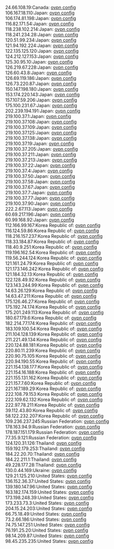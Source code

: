 24.66.108.19:Canada: [ovpn config](vpn/24_66_108_19.ovpn)  
106.167.18.110:Japan: [ovpn config](vpn/106_167_18_110.ovpn)  
106.174.81.198:Japan: [ovpn config](vpn/106_174_81_198.ovpn)  
116.82.171.54:Japan: [ovpn config](vpn/116_82_171_54.ovpn)  
118.238.102.214:Japan: [ovpn config](vpn/118_238_102_214.ovpn)  
118.241.234.28:Japan: [ovpn config](vpn/118_241_234_28.ovpn)  
120.51.99.234:Japan: [ovpn config](vpn/120_51_99_234.ovpn)  
121.94.192.224:Japan: [ovpn config](vpn/121_94_192_224.ovpn)  
122.135.125.120:Japan: [ovpn config](vpn/122_135_125_120.ovpn)  
124.212.127.153:Japan: [ovpn config](vpn/124_212_127_153.ovpn)  
125.30.95.10:Japan: [ovpn config](vpn/125_30_95_10.ovpn)  
126.219.67.228:Japan: [ovpn config](vpn/126_219_67_228.ovpn)  
126.60.43.8:Japan: [ovpn config](vpn/126_60_43_8.ovpn)  
126.69.119.186:Japan: [ovpn config](vpn/126_69_119_186.ovpn)  
126.73.220.87:Japan: [ovpn config](vpn/126_73_220_87.ovpn)  
150.147.198.180:Japan: [ovpn config](vpn/150_147_198_180.ovpn)  
153.174.220.143:Japan: [ovpn config](vpn/153_174_220_143.ovpn)  
157.107.59.206:Japan: [ovpn config](vpn/157_107_59_206.ovpn)  
175.100.231.67:Japan: [ovpn config](vpn/175_100_231_67.ovpn)  
202.239.194.191:Japan: [ovpn config](vpn/202_239_194_191.ovpn)  
219.100.37.1:Japan: [ovpn config](vpn/219_100_37_1.ovpn)  
219.100.37.108:Japan: [ovpn config](vpn/219_100_37_108.ovpn)  
219.100.37.109:Japan: [ovpn config](vpn/219_100_37_109.ovpn)  
219.100.37.125:Japan: [ovpn config](vpn/219_100_37_125.ovpn)  
219.100.37.138:Japan: [ovpn config](vpn/219_100_37_138.ovpn)  
219.100.37.19:Japan: [ovpn config](vpn/219_100_37_19.ovpn)  
219.100.37.205:Japan: [ovpn config](vpn/219_100_37_205.ovpn)  
219.100.37.211:Japan: [ovpn config](vpn/219_100_37_211.ovpn)  
219.100.37.213:Japan: [ovpn config](vpn/219_100_37_213.ovpn)  
219.100.37.22:Japan: [ovpn config](vpn/219_100_37_22.ovpn)  
219.100.37.4:Japan: [ovpn config](vpn/219_100_37_4.ovpn)  
219.100.37.50:Japan: [ovpn config](vpn/219_100_37_50.ovpn)  
219.100.37.58:Japan: [ovpn config](vpn/219_100_37_58.ovpn)  
219.100.37.67:Japan: [ovpn config](vpn/219_100_37_67.ovpn)  
219.100.37.7:Japan: [ovpn config](vpn/219_100_37_7.ovpn)  
219.100.37.77:Japan: [ovpn config](vpn/219_100_37_77.ovpn)  
219.100.37.90:Japan: [ovpn config](vpn/219_100_37_90.ovpn)  
222.2.67.113:Japan: [ovpn config](vpn/222_2_67_113.ovpn)  
60.69.217.196:Japan: [ovpn config](vpn/60_69_217_196.ovpn)  
60.99.168.92:Japan: [ovpn config](vpn/60_99_168_92.ovpn)  
112.166.99.167:Korea Republic of: [ovpn config](vpn/112_166_99_167.ovpn)  
116.124.59.86:Korea Republic of: [ovpn config](vpn/116_124_59_86.ovpn)  
118.216.157.237:Korea Republic of: [ovpn config](vpn/118_216_157_237.ovpn)  
118.33.184.87:Korea Republic of: [ovpn config](vpn/118_33_184_87.ovpn)  
118.40.9.251:Korea Republic of: [ovpn config](vpn/118_40_9_251.ovpn)  
119.196.162.54:Korea Republic of: [ovpn config](vpn/119_196_162_54.ovpn)  
119.56.244.124:Korea Republic of: [ovpn config](vpn/119_56_244_124.ovpn)  
121.161.24.79:Korea Republic of: [ovpn config](vpn/121_161_24_79.ovpn)  
121.173.146.242:Korea Republic of: [ovpn config](vpn/121_173_146_242.ovpn)  
121.184.32.13:Korea Republic of: [ovpn config](vpn/121_184_32_13.ovpn)  
122.128.49.92:Korea Republic of: [ovpn config](vpn/122_128_49_92.ovpn)  
123.143.244.99:Korea Republic of: [ovpn config](vpn/123_143_244_99.ovpn)  
14.63.26.129:Korea Republic of: [ovpn config](vpn/14_63_26_129.ovpn)  
14.63.47.211:Korea Republic of: [ovpn config](vpn/14_63_47_211.ovpn)  
175.126.46.27:Korea Republic of: [ovpn config](vpn/175_126_46_27.ovpn)  
175.192.74.174:Korea Republic of: [ovpn config](vpn/175_192_74_174.ovpn)  
175.201.249.113:Korea Republic of: [ovpn config](vpn/175_201_249_113.ovpn)  
180.67.179.6:Korea Republic of: [ovpn config](vpn/180_67_179_6.ovpn)  
182.214.77.174:Korea Republic of: [ovpn config](vpn/182_214_77_174.ovpn)  
183.109.100.54:Korea Republic of: [ovpn config](vpn/183_109_100_54.ovpn)  
211.104.128.139:Korea Republic of: [ovpn config](vpn/211_104_128_139.ovpn)  
211.221.49.134:Korea Republic of: [ovpn config](vpn/211_221_49_134.ovpn)  
220.124.88.181:Korea Republic of: [ovpn config](vpn/220_124_88_181.ovpn)  
220.80.11.239:Korea Republic of: [ovpn config](vpn/220_80_11_239.ovpn)  
220.90.75.105:Korea Republic of: [ovpn config](vpn/220_90_75_105.ovpn)  
220.94.190.55:Korea Republic of: [ovpn config](vpn/220_94_190_55.ovpn)  
221.154.138.177:Korea Republic of: [ovpn config](vpn/221_154_138_177.ovpn)  
221.154.16.188:Korea Republic of: [ovpn config](vpn/221_154_16_188.ovpn)  
221.155.131.162:Korea Republic of: [ovpn config](vpn/221_155_131_162.ovpn)  
221.157.7.60:Korea Republic of: [ovpn config](vpn/221_157_7_60.ovpn)  
221.167.189.29:Korea Republic of: [ovpn config](vpn/221_167_189_29.ovpn)  
222.108.79.153:Korea Republic of: [ovpn config](vpn/222_108_79_153.ovpn)  
222.109.62.132:Korea Republic of: [ovpn config](vpn/222_109_62_132.ovpn)  
222.97.78.211:Korea Republic of: [ovpn config](vpn/222_97_78_211.ovpn)  
39.112.43.80:Korea Republic of: [ovpn config](vpn/39_112_43_80.ovpn)  
58.122.232.207:Korea Republic of: [ovpn config](vpn/58_122_232_207.ovpn)  
109.236.237.245:Russian Federation: [ovpn config](vpn/109_236_237_245.ovpn)  
178.163.94.9:Russian Federation: [ovpn config](vpn/178_163_94_9.ovpn)  
178.187.151.179:Russian Federation: [ovpn config](vpn/178_187_151_179.ovpn)  
77.35.9.121:Russian Federation: [ovpn config](vpn/77_35_9_121.ovpn)  
124.120.31.126:Thailand: [ovpn config](vpn/124_120_31_126.ovpn)  
159.192.179.253:Thailand: [ovpn config](vpn/159_192_179_253.ovpn)  
184.22.20.70:Thailand: [ovpn config](vpn/184_22_20_70.ovpn)  
184.22.211.1:Thailand: [ovpn config](vpn/184_22_211_1.ovpn)  
49.228.177.28:Thailand: [ovpn config](vpn/49_228_177_28.ovpn)  
130.0.44.169:Ukraine: [ovpn config](vpn/130_0_44_169.ovpn)  
129.21.125.210:United States: [ovpn config](vpn/129_21_125_210.ovpn)  
136.152.36.37:United States: [ovpn config](vpn/136_152_36_37.ovpn)  
139.180.147.96:United States: [ovpn config](vpn/139_180_147_96.ovpn)  
163.182.174.159:United States: [ovpn config](vpn/163_182_174_159.ovpn)  
173.198.248.39:United States: [ovpn config](vpn/173_198_248_39.ovpn)  
173.233.73.3:United States: [ovpn config](vpn/173_233_73_3.ovpn)  
204.15.24.203:United States: [ovpn config](vpn/204_15_24_203.ovpn)  
66.75.18.49:United States: [ovpn config](vpn/66_75_18_49.ovpn)  
73.2.66.186:United States: [ovpn config](vpn/73_2_66_186.ovpn)  
74.75.147.251:United States: [ovpn config](vpn/74_75_147_251.ovpn)  
76.191.25.20:United States: [ovpn config](vpn/76_191_25_20.ovpn)  
98.14.209.87:United States: [ovpn config](vpn/98_14_209_87.ovpn)  
98.45.235.235:United States: [ovpn config](vpn/98_45_235_235.ovpn)  
